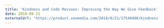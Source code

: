 ```yaml
---
title: 'Kindness and Code Reviews: Improving the Way We Give Feedback'
date: 2018-08-21
externalUrl: 'https://product.voxmedia.com/2018/8/21/17549400/kindness-and-code-reviews-improving-the-way-we-give-feedback'
---
```


